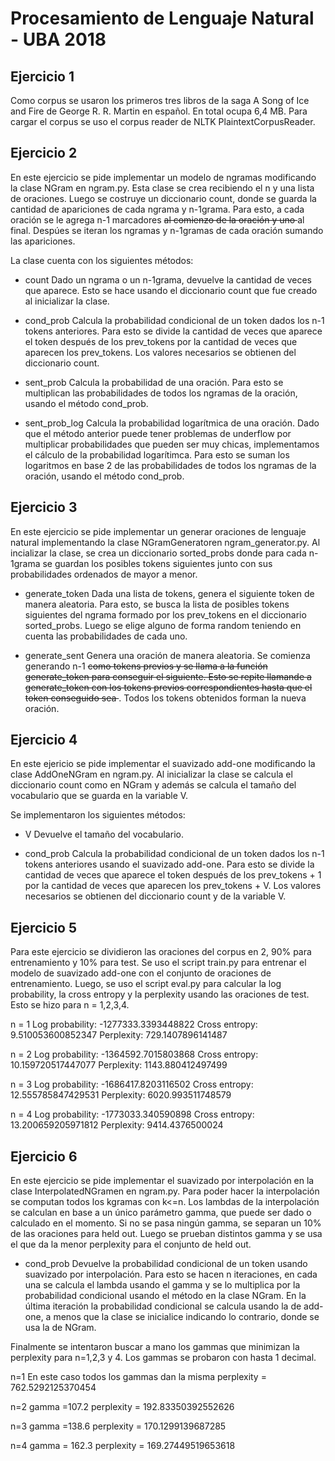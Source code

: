 Procesamiento de Lenguaje Natural - UBA 2018
============================================


Ejercicio 1
-----------
Como corpus se usaron los primeros tres libros de la saga A Song of Ice and Fire de George R. R. Martin en español. En total ocupa 6,4 MB.
Para cargar el corpus se uso el corpus reader de NLTK PlaintextCorpusReader.

Ejercicio 2
-----------
En este ejercicio se pide implementar un modelo de ngramas modificando la clase NGram en ngram.py.
Esta clase se crea recibiendo el n y una lista de oraciones. Luego se costruye un diccionario count, donde se guarda la cantidad de apariciones de cada ngrama y n-1grama. Para esto, a cada oración se le agrega n-1 marcadores <s> al comienzo de la oración y uno </s> al final. Despúes se iteran los ngramas y n-1gramas de cada oración sumando las apariciones.

La clase cuenta con los siguientes métodos:

- count
Dado un ngrama o un n-1grama, devuelve la cantidad de veces que aparece. Esto se hace usando el diccionario count que fue creado al inicializar la clase.

- cond_prob
Calcula la probabilidad condicional de un token dados los n-1 tokens anteriores. Para esto se divide la cantidad de veces que aparece el token después de los prev_tokens por la cantidad de veces que aparecen los prev_tokens. Los valores necesarios se obtienen del diccionario count.

- sent_prob
Calcula la probabilidad de una oración. Para esto se multiplican las probabilidades de todos los ngramas de la oración, usando el método cond_prob.

- sent_prob_log
Calcula la probabilidad logarítmica de una oración. Dado que el método anterior puede tener problemas de underflow por multiplicar probabilidades que pueden ser muy chicas, implementamos el cálculo de la probabilidad logarítimca. Para esto se suman los logaritmos en base 2 de las probabilidades de todos los ngramas de la oración, usando el método cond_prob.

Ejercicio 3
-----------
En este ejercicio se pide implementar un generar oraciones de lenguaje natural implementando la clase NGramGeneratoren ngram_generator.py.
Al incializar la clase, se crea un diccionario sorted_probs donde para cada n-1grama se guardan los posibles tokens siguientes junto con sus probabilidades ordenados de mayor a menor.

- generate_token
Dada una lista de tokens, genera el siguiente token de manera aleatoria. Para esto, se busca la lista de posibles tokens siguientes del ngrama formado por los prev_tokens en el diccionario sorted_probs. Luego se elige alguno de forma random teniendo en cuenta las probabilidades de cada uno. 

- generate_sent
Genera una oración de manera aleatoria. Se comienza generando n-1 <s> como tokens previos y se llama a la función generate_token para conseguir el siguiente. Esto se repite llamande a generate_token con los tokens previos correspondientes hasta que el token conseguido sea </s>. Todos los tokens obtenidos forman la nueva oración.

Ejercicio 4
-----------
En este ejericio se pide implementar el suavizado add-one modificando la clase AddOneNGram en ngram.py.
Al inicializar la clase se calcula el diccionario count como en NGram y además se calcula el tamaño del vocabulario que se guarda en la variable V.

Se implementaron los siguientes métodos:

- V
Devuelve el tamaño del vocabulario.

- cond_prob
Calcula la probabilidad condicional de un token dados los n-1 tokens anteriores usando el suavizado add-one. Para esto se divide la cantidad de veces que aparece el token después de los prev_tokens + 1 por la cantidad de veces que aparecen los prev_tokens + V. Los valores necesarios se obtienen del diccionario count y de la variable V.

Ejercicio 5
-----------
Para este ejercicio se dividieron las oraciones del corpus en 2, 90% para entrenamiento y 10% para test. Se uso el script train.py para entrenar el modelo de suavizado add-one con el conjunto de oraciones de entrenamiento. Luego, se uso el script eval.py para calcular la log probability, la cross entropy y la perplexity usando las oraciones de test. Esto se hizo para n = 1,2,3,4.

n = 1
Log probability: -1277333.3393448822
Cross entropy: 9.510053600852347
Perplexity: 729.1407896141487

n = 2
Log probability: -1364592.7015803868
Cross entropy: 10.159720517447077
Perplexity: 1143.880412497499

n = 3
Log probability: -1686417.8203116502
Cross entropy: 12.555785847429531
Perplexity: 6020.993511748579

n = 4
Log probability: -1773033.340590898
Cross entropy: 13.200659205971812
Perplexity: 9414.4376500024


Ejercicio 6
-----------
En este ejercicio se pide implementar el suavizado por interpolación en la clase InterpolatedNGramen en ngram.py.
Para poder hacer la interpolación se computan todos los kgramas con k<=n. Los lambdas de la interpolación se calculan en base a un único parámetro gamma, que puede ser dado o calculado en el momento. Si no se pasa ningún gamma, se separan un 10% de las oraciones para held out. Luego se prueban distintos gamma y se usa el que da la menor perplexity para el conjunto de held out.

- cond_prob
Devuelve la probabilidad condicional de un token usando suavizado por interpolación. Para esto se hacen n iteraciones, en cada una se calcula el lambda usando el gamma y se lo multiplica por la probabilidad condicional usando el método en la clase NGram. En la última iteración la probabilidad condicional se calcula usando la de add-one, a menos que la clase se inicialice indicando lo contrario, donde se usa la de NGram.

Finalmente se intentaron buscar a mano los gammas que minimizan la perplexity para n=1,2,3 y 4. Los gammas se probaron con hasta 1 decimal.

n=1
En este caso todos los gammas dan la misma perplexity = 762.5292125370454

n=2
gamma =107.2 perplexity = 192.83350392552626

n=3
gamma =138.6 perplexity = 170.1299139687285
 
n=4
gamma = 162.3 perplexity = 169.27449519653618
 